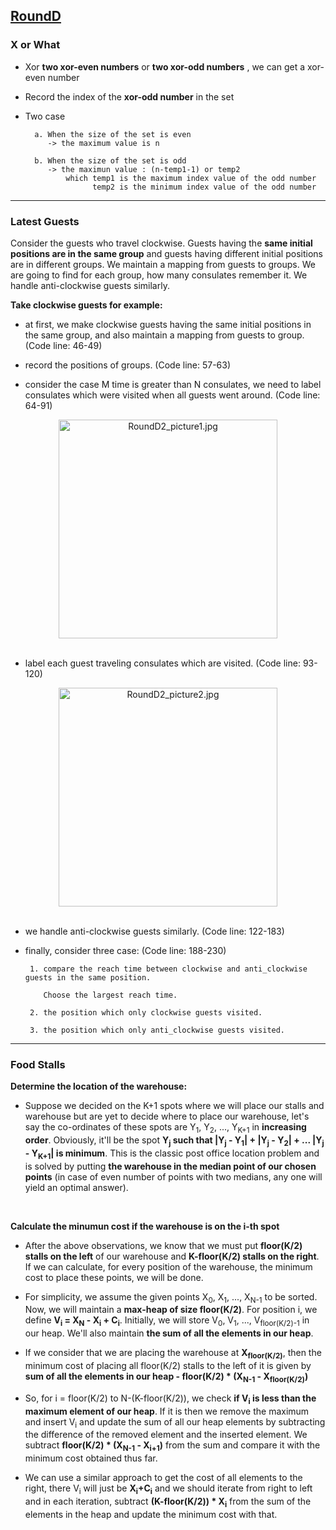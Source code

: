 ## [RoundD](https://codingcompetitions.withgoogle.com/kickstart/round/0000000000051061)

### X or What

- Xor **two xor-even numbers** or **two xor-odd numbers** , we can get a xor-even number

- Record the index of the **xor-odd number** in the set

- Two case

        a. When the size of the set is even
           -> the maximum value is n
            
        b. When the size of the set is odd
           -> the maximun value : (n-temp1-1) or temp2
               which temp1 is the maximum index value of the odd number
                     temp2 is the minimum index value of the odd number

---

### Latest Guests

Consider the guests who travel clockwise. Guests having the **same initial positions are in the same group** and guests having different initial positions are in different groups. We maintain a mapping from guests to groups. We are going to find for each group, how many consulates remember it. We handle anti-clockwise guests similarly.

**Take clockwise guests for example:**

- at first, we make clockwise guests having the same initial positions in the same group, and also maintain a mapping from guests to group. (Code line: 46-49)

- record the positions of groups. (Code line: 57-63)

- consider the case M time is greater than N consulates, we need to label consulates which were visited when all guests went around. (Code line: 64-91)

<div align=center>
<img src="https://github.com/wayne1116/2019_Google_KickStart/blob/master/RoundD/RoundD2_picture1.jpg" width="350" alt="RoundD2_picture1.jpg"> 
</div><br />  
  
  
- label each guest traveling consulates which are visited. (Code line: 93-120)  
  
<div align=center>
<img src="https://github.com/wayne1116/2019_Google_KickStart/blob/master/RoundD/RoundD2_picture2.jpg" width="350" alt="RoundD2_picture2.jpg"> 
</div><br />

- we handle anti-clockwise guests similarly. (Code line: 122-183)

- finally, consider three case: (Code line: 188-230)
  
  ```
   1. compare the reach time between clockwise and anti_clockwise guests in the same position. 
      
      Choose the largest reach time.
   
   2. the position which only clockwise guests visited.
   
   3. the position which only anti_clockwise guests visited.
  ```

---

### Food Stalls

**Determine the location of the warehouse:**

- Suppose we decided on the K+1 spots where we will place our stalls and warehouse but are yet to decide where to place our warehouse, let's say the co-ordinates of these spots are Y<sub>1</sub>, Y<sub>2</sub>, ..., Y<sub>K+1</sub> in __increasing order__. Obviously, it'll be the spot **Y<sub>j</sub> such that |Y<sub>j</sub> - Y<sub>1</sub>| + |Y<sub>j</sub> - Y<sub>2</sub>| + ... |Y<sub>j</sub> - Y<sub>K+1</sub>| is minimum**. This is the classic post office location problem and is solved by putting **the warehouse in the median point of our chosen points** (in case of even number of points with two medians, any one will yield an optimal answer).
<br />

**Calculate the minumun cost if the warehouse is on the i-th spot**

- After the above observations, we know that we must put **floor(K/2) stalls on the left** of our warehouse and **K-floor(K/2) stalls on the right**. If we can calculate, for every position of the warehouse, the minimum cost to place these points, we will be done.

- For simplicity, we assume the given points X<sub>0</sub>, X<sub>1</sub>, ..., X<sub>N-1</sub> to be sorted. Now, we will maintain a **max-heap of size floor(K/2)**. For position i, we define **V<sub>i</sub> = X<sub>N</sub> - X<sub>i</sub> + C<sub>i</sub>**. Initially, we will store V<sub>0</sub>, V<sub>1</sub>, ..., V<sub>floor(K/2)-1</sub> in our heap. We'll also maintain **the sum of all the elements in our heap**.

- If we consider that we are placing the warehouse at **X<sub>floor(K/2)</sub>**, then the minimum cost of placing all floor(K/2) stalls to the left of it is given by **sum of all the elements in our heap - floor(K/2) * (X<sub>N-1</sub> - X<sub>floor(K/2)</sub>)**

- So, for i = floor(K/2) to N-(K-floor(K/2)), we check **if V<sub>i</sub> is less than the maximum element of our heap**. If it is then we remove the maximum and insert V<sub>i</sub> and update the sum of all our heap elements by subtracting the difference of the removed element and the inserted element. We subtract **floor(K/2) * (X<sub>N-1</sub> - X<sub>i+1</sub>)** from the sum and compare it with the minimum cost obtained thus far.

- We can use a similar approach to get the cost of all elements to the right, there V<sub>i</sub> will just be **X<sub>i</sub>+C<sub>i</sub>** and we should iterate from right to left and in each iteration, subtract **(K-floor(K/2)) * X<sub>i</sub>** from the sum of the elements in the heap and update the minimum cost with that.
